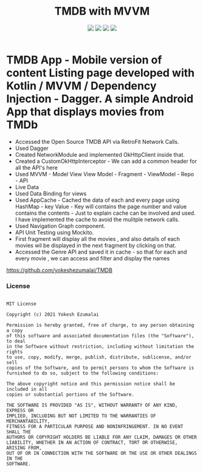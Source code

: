 
<h1 align="center">TMDB with MVVM</h1>
<p align="center">
 <a href="https://circleci.com/gh/yokeshezumalai/IndicatorSeekBarWithHint/tree/master"> <img src="https://circleci.com/gh/yokeshezumalai/IndicatorSeekBarWithHint/tree/master.svg?style=shield" /></a>
 <a href="https://jitpack.io/#yokeshezumalai/IndicatorSeekBarWithHint"><img src="https://jitpack.io/v/yokeshezumalai/IndicatorSeekBarWithHint/month.svg"/></a>
  <a href="https://jitpack.io/#yokeshezumalai/IndicatorSeekBarWithHint"> <img src="https://jitpack.io/v/yokeshezumalai/IndicatorSeekBarWithHint.svg" /></a>
 <a href="https://opensource.org/licenses/MIT"><img src="https://img.shields.io/badge/License-MIT-blue.svg"/></a>
  <br /><br />
 </p>

# TMDB App - Mobile version of content Listing page developed with Kotlin / MVVM / Dependency Injection - Dagger. A simple Android App that displays movies from TMDb

- Accessed the Open Source TMDB API via RetroFit Network Calls.
- Used Dagger
- Created NetworkModule and implemented OkHttpClient inside that.
- Created a CustomOkHttpInterceptor - We can add a common header for all the API's here
- Used MVVM - Model View View Model - Fragment - ViewModel - Repo - API
- Live Data
- Used Data Binding for views
- Used AppCache - Cached the data of each and every page using HashMap - key Value - Key will contains the page number and value contains the contents - Just to explain cache can be involved and used. I have implemented
  the cache to avoid the mulitple network calls.
- Used Navigation Graph component.
- API Unit Testing using Mockito.
- First fragment will display all the movies , and also details of each movies wil be displayed in the next fragment by clicking on that.
- Accessed the Genre API and saved it in cache - so that for each and every movie , we can access and filter and display the names




https://github.com/yokeshezumalai/TMDB

### License
```

MIT License

Copyright (c) 2021 Yokesh Ezumalai

Permission is hereby granted, free of charge, to any person obtaining a copy
of this software and associated documentation files (the "Software"), to deal
in the Software without restriction, including without limitation the rights
to use, copy, modify, merge, publish, distribute, sublicense, and/or sell
copies of the Software, and to permit persons to whom the Software is
furnished to do so, subject to the following conditions:

The above copyright notice and this permission notice shall be included in all
copies or substantial portions of the Software.

THE SOFTWARE IS PROVIDED "AS IS", WITHOUT WARRANTY OF ANY KIND, EXPRESS OR
IMPLIED, INCLUDING BUT NOT LIMITED TO THE WARRANTIES OF MERCHANTABILITY,
FITNESS FOR A PARTICULAR PURPOSE AND NONINFRINGEMENT. IN NO EVENT SHALL THE
AUTHORS OR COPYRIGHT HOLDERS BE LIABLE FOR ANY CLAIM, DAMAGES OR OTHER
LIABILITY, WHETHER IN AN ACTION OF CONTRACT, TORT OR OTHERWISE, ARISING FROM,
OUT OF OR IN CONNECTION WITH THE SOFTWARE OR THE USE OR OTHER DEALINGS IN THE
SOFTWARE.
```
